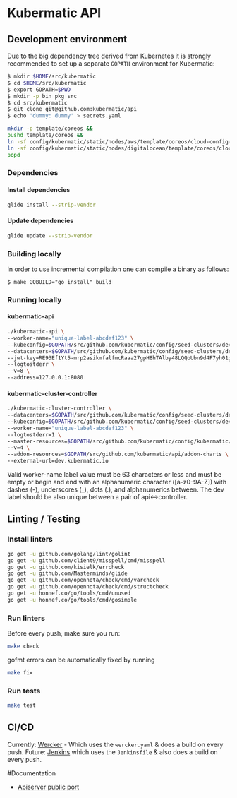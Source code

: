 # Kubermatic API

## Development environment

Due to the big dependency tree derived from Kubernetes it is strongly recommended to set up a separate `GOPATH` environment for Kubermatic:

```bash
$ mkdir $HOME/src/kubermatic
$ cd $HOME/src/kubermatic
$ export GOPATH=$PWD
$ mkdir -p bin pkg src
$ cd src/kubermatic
$ git clone git@github.com:kubermatic/api
$ echo 'dummy: dummy' > secrets.yaml

mkdir -p template/coreos &&
pushd template/coreos &&
ln -sf config/kubermatic/static/nodes/aws/template/coreos/cloud-config-node.yaml aws-cloud-config-node.yaml &&
ln -sf config/kubermatic/static/nodes/digitalocean/template/coreos/cloud-config-node.yaml do-cloud-config-node.yaml &&
popd
```

### Dependencies

#### Install dependencies

```bash
glide install --strip-vendor
```

#### Update dependencies

```bash
glide update --strip-vendor
```

### Building locally

In order to use incremental compilation one can compile a binary as follows:
```
$ make GOBUILD="go install" build
```

### Running locally
#### kubermatic-api

```bash
./kubermatic-api \
--worker-name="unique-label-abcdef123" \
--kubeconfig=$GOPATH/src/github.com/kubermatic/config/seed-clusters/dev.kubermatic.io/kubeconfig \
--datacenters=$GOPATH/src/github.com/kubermatic/config/seed-clusters/dev.kubermatic.io/datacenters.yaml \
--jwt-key=RE93Ef1Yt5-mrp2asikmfalfmcRaaa27gpH8hTAlby48LQQbUbn9d4F7yh01g_cc \
--logtostderr \
--v=8 \
--address=127.0.0.1:8080
```

#### kubermatic-cluster-controller
```bash
./kubermatic-cluster-controller \
--datacenters=$GOPATH/src/github.com/kubermatic/config/seed-clusters/dev.kubermatic.io/datacenters.yaml \
--kubeconfig=$GOPATH/src/github.com/kubermatic/config/seed-clusters/dev.kubermatic.io/kubeconfig \
--worker-name="unique-label-abcdef123" \
--logtostderr=1 \
--master-resources=$GOPATH/src/github.com/kubermatic/config/kubermatic/static/master \
--v=4 \
--addon-resources=$GOPATH/src/github.com/kubermatic/api/addon-charts \
--external-url=dev.kubermatic.io
```

Valid worker-name label value must be 63 characters or less and must be empty or begin and end with an alphanumeric character ([a-z0-9A-Z]) with dashes (-), underscores (_), dots (.), and alphanumerics between.
The dev label should be also unique between a pair of api<->controller.

## Linting / Testing
### Install linters
```bash
go get -u github.com/golang/lint/golint
go get -u github.com/client9/misspell/cmd/misspell
go get -u github.com/kisielk/errcheck
go get -u github.com/Masterminds/glide
go get -u github.com/opennota/check/cmd/varcheck
go get -u github.com/opennota/check/cmd/structcheck
go get -u honnef.co/go/tools/cmd/unused
go get -u honnef.co/go/tools/cmd/gosimple
```
### Run linters
Before every push, make sure you run:
```bash
make check
```

gofmt errors can be automatically fixed by running
```bash
make fix
```

### Run tests
```bash
make test
```

## CI/CD
Currently: [Wercker](https://app.wercker.com/Kubermatic/api) - Which uses the `wercker.yaml` & does a build on every push. 
Future: [Jenkins](https://jenkins.loodse.com) which uses the `Jenkinsfile` & also does a build on every push.


#Documentation

- [Apiserver public port](docs/apiserver-port-range.md)
